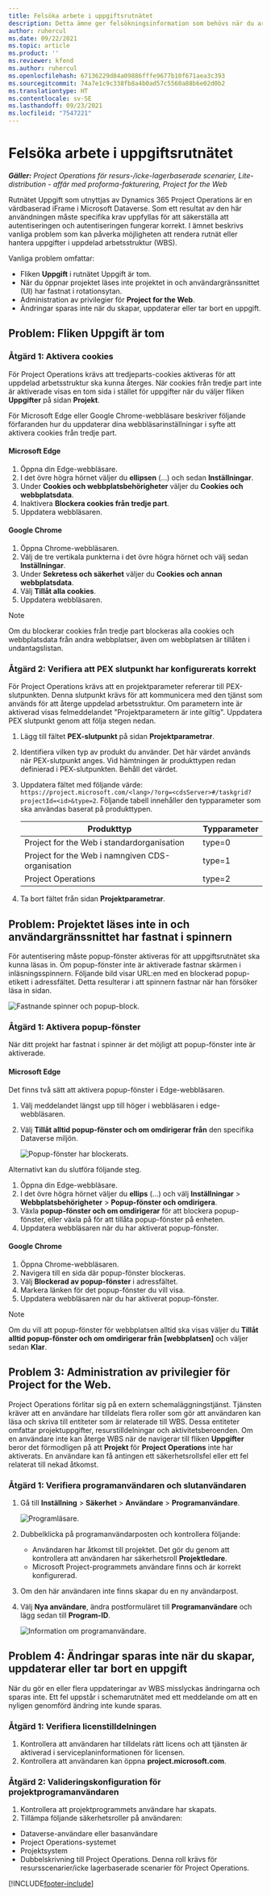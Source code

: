 ```yaml
---
title: Felsöka arbete i uppgiftsrutnätet
description: Detta ämne ger felsökningsinformation som behövs när du arbetar i uppgiftsrutnätet.
author: ruhercul
ms.date: 09/22/2021
ms.topic: article
ms.product: ''
ms.reviewer: kfend
ms.author: ruhercul
ms.openlocfilehash: 67136229d84a09886fffe9677b10f671aea3c393
ms.sourcegitcommit: 74a7e1c9c338fb8a4b0ad57c5560a88b6e02d0b2
ms.translationtype: HT
ms.contentlocale: sv-SE
ms.lasthandoff: 09/23/2021
ms.locfileid: "7547221"
---
```

# <a name="troubleshoot-working-in-the-task-grid"></a>Felsöka arbete i uppgiftsrutnätet 


_**Gäller:** Project Operations för resurs-/icke-lagerbaserade scenarier, Lite-distribution - affär med proforma-fakturering, Project for the Web_

Rutnätet Uppgift som utnyttjas av Dynamics 365 Project Operations är en värdbaserad iFrame i Microsoft Dataverse. Som ett resultat av den här användningen måste specifika krav uppfyllas för att säkerställa att autentiseringen och autentiseringen fungerar korrekt. I ämnet beskrivs vanliga problem som kan påverka möjligheten att rendera rutnät eller hantera uppgifter i uppdelad arbetsstruktur (WBS).

Vanliga problem omfattar:

- Fliken **Uppgift** i rutnätet Uppgift är tom.
- När du öppnar projektet läses inte projektet in och användargränssnittet (UI) har fastnat i rotationsytan.
- Administration av privilegier för **Project for the Web**.
- Ändringar sparas inte när du skapar, uppdaterar eller tar bort en uppgift.

## <a name="issue-the-task-tab-is-empty"></a>Problem: Fliken Uppgift är tom

### <a name="mitigation-1-enable-cookies"></a>Åtgärd 1: Aktivera cookies

För Project Operations krävs att tredjeparts-cookies aktiveras för att uppdelad arbetsstruktur ska kunna återges. När cookies från tredje part inte är aktiverade visas en tom sida i stället för uppgifter när du väljer fliken **Uppgifter** på sidan **Projekt**.

För Microsoft Edge eller Google Chrome-webbläsare beskriver följande förfaranden hur du uppdaterar dina webbläsarinställningar i syfte att aktivera cookies från tredje part.

#### <a name="microsoft-edge"></a>Microsoft Edge

1. Öppna din Edge-webbläsare.
2. I det övre högra hörnet väljer du **ellipsen** (...) och sedan **Inställningar**.
3. Under **Cookies och webbplatsbehörigheter** väljer du **Cookies och webbplatsdata**.
4. Inaktivera **Blockera cookies från tredje part**.
5. Uppdatera webbläsaren. 

#### <a name="google-chrome"></a>Google Chrome

1. Öppna Chrome-webbläsaren.
2. Välj de tre vertikala punkterna i det övre högra hörnet och välj sedan **Inställningar**.
3. Under **Sekretess och säkerhet** väljer du **Cookies och annan webbplatsdata**.
4. Välj **Tillåt alla cookies**.
5. Uppdatera webbläsaren. 

> [!NOTE]
> Om du blockerar cookies från tredje part blockeras alla cookies och webbplatsdata från andra webbplatser, även om webbplatsen är tillåten i undantagslistan.

### <a name="mitigation-2-validate-the-pex-endpoint-has-been-correctly-configured"></a>Åtgärd 2: Verifiera att PEX slutpunkt har konfigurerats korrekt

För Project Operations krävs att en projektparameter refererar till PEX-slutpunkten. Denna slutpunkt krävs för att kommunicera med den tjänst som används för att återge uppdelad arbetsstruktur. Om parametern inte är aktiverad visas felmeddelandet "Projektparametern är inte giltig". Uppdatera PEX slutpunkt genom att följa stegen nedan.

1. Lägg till fältet **PEX-slutpunkt** på sidan **Projektparametrar**.
2. Identifiera vilken typ av produkt du använder. Det här värdet används när PEX-slutpunkt anges. Vid hämtningen är produkttypen redan definierad i PEX-slutpunkten. Behåll det värdet.
3. Uppdatera fältet med följande värde: `https://project.microsoft.com/<lang>/?org=<cdsServer>#/taskgrid?projectId=<id>&type=2`. Följande tabell innehåller den typparameter som ska användas baserat på produkttypen.

      | **Produkttyp**                     | **Typparameter** |
      |--------------------------------------|--------------------|
      | Project for the Web i standardorganisation   | type=0             |
      | Project for the Web i namngiven CDS-organisation | type=1             |
      | Project Operations                   | type=2             |

4. Ta bort fältet från sidan **Projektparametrar**.

## <a name="issue-the-project-doesnt-load-and-the-ui-is-stuck-on-the-spinner"></a>Problem: Projektet läses inte in och användargränssnittet har fastnat i spinnern

För autentisering måste popup-fönster aktiveras för att uppgiftsrutnätet ska kunna läsas in. Om popup-fönster inte är aktiverade fastnar skärmen i inläsningsspinnern. Följande bild visar URL:en med en blockerad popup-etikett i adressfältet. Detta resulterar i att spinnern fastnar när han försöker läsa in sidan. 

   ![Fastnande spinner och popup-block.](media/popupsblocked.png)

### <a name="mitigation-1-enable-pop-ups"></a>Åtgärd 1: Aktivera popup-fönster

När ditt projekt har fastnat i spinner är det möjligt att popup-fönster inte är aktiverade.

#### <a name="microsoft-edge"></a>Microsoft Edge

Det finns två sätt att aktivera popup-fönster i Edge-webbläsaren.

1. Välj meddelandet längst upp till höger i webbläsaren i edge-webbläsaren.
2. Välj **Tillåt alltid popup-fönster och om omdirigerar från** den specifika Dataverse miljön.
 
     ![Popup-fönster har blockerats.](media/enablepopups.png)

Alternativt kan du slutföra följande steg.

1. Öppna din Edge-webbläsare.
2. I det övre högra hörnet väljer du **ellips** (...) och välj **Inställningar** > **Webbplatsbehörigheter** > **Popup-fönster och omdirigera**.
3. Växla **popup-fönster och om omdirigerar** för att blockera popup-fönster, eller växla på för att tillåta popup-fönster på enheten.
4. Uppdatera webbläsaren när du har aktiverat popup-fönster. 

#### <a name="google-chrome"></a>Google Chrome
1. Öppna Chrome-webbläsaren.
2. Navigera till en sida där popup-fönster blockeras.
3. Välj **Blockerad av popup-fönster** i adressfältet.
4. Markera länken för det popup-fönster du vill visa.
5. Uppdatera webbläsaren när du har aktiverat popup-fönster. 

> [!NOTE]
> Om du vill att popup-fönster för webbplatsen alltid ska visas väljer du **Tillåt alltid popup-fönster och om omdirigerar från [webbplatsen]** och väljer sedan **Klar**.

## <a name="issue-3-administration-of-privileges-for-project-for-the-web"></a>Problem 3: Administration av privilegier för Project for the Web.

Project Operations förlitar sig på en extern schemaläggningstjänst. Tjänsten kräver att en användare har tilldelats flera roller som gör att användaren kan läsa och skriva till entiteter som är relaterade till WBS. Dessa entiteter omfattar projektuppgifter, resurstilldelningar och aktivitetsberoenden. Om en användare inte kan återge WBS när de navigerar till fliken **Uppgifter** beror det förmodligen på att **Projekt** för **Project Operations** inte har aktiverats. En användare kan få antingen ett säkerhetsrollsfel eller ett fel relaterat till nekad åtkomst.

### <a name="mitigation-1-validate-the-application-user-and-end-user-security-roles"></a>Åtgärd 1: Verifiera programanvändaren och slutanvändaren

1. Gå till **Inställning** > **Säkerhet** > **Användare** > **Programanvändare**.  

   ![Programläsare.](media/applicationuser.jpg)
   
2. Dubbelklicka på programanvändarposten och kontrollera följande:

     - Användaren har åtkomst till projektet. Det gör du genom att kontrollera att användaren har säkerhetsroll **Projektledare**.
     - Microsoft Project-programmets användare finns och är korrekt konfigurerad.
 
3. Om den här användaren inte finns skapar du en ny användarpost. 
4. Välj **Nya användare**, ändra postformuläret till **Programanvändare** och lägg sedan till **Program-ID**.

   ![Information om programanvändare.](media/applicationuserdetails.jpg)


## <a name="issue-4-changes-arent-saved-when-you-create-update-or-delete-a-task"></a>Problem 4: Ändringar sparas inte när du skapar, uppdaterar eller tar bort en uppgift

När du gör en eller flera uppdateringar av WBS misslyckas ändringarna och sparas inte. Ett fel uppstår i schemarutnätet med ett meddelande om att en nyligen genomförd ändring inte kunde sparas.

### <a name="mitigation-1-validate-the-license-assignment"></a>Åtgärd 1: Verifiera licenstilldelningen

1. Kontrollera att användaren har tilldelats rätt licens och att tjänsten är aktiverad i serviceplaninformationen för licensen.  
2. Kontrollera att användaren kan öppna **project.microsoft.com**.
    
### <a name="mitigation-2-validation-configuration-of-the-project-application-user"></a>Åtgärd 2: Valideringskonfiguration för projektprogramanvändaren
1. Kontrollera att projektprogrammets användare har skapats.
2. Tillämpa följande säkerhetsroller på användaren:
  
  - Dataverse-användare eller basanvändare
  - Project Operations-systemet
  - Projektsystem
  - Dubbelskrivning till Project Operations. Denna roll krävs för resursscenarier/icke lagerbaserade scenarier för Project Operations.


[!INCLUDE[footer-include](../includes/footer-banner.md)]

